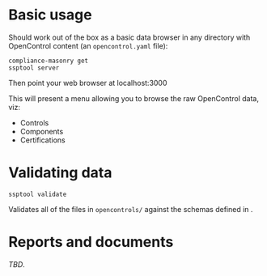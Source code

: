 
# Basic usage

Should work out of the box as a basic data browser
in any directory with OpenControl content (an `opencontrol.yaml` file):

```
compliance-masonry get
ssptool server
```

Then point your web browser at localhost:3000

This will present a menu allowing you to browse
the raw OpenControl data, viz:

- Controls
- Components
- Certifications

# Validating data

```
ssptool validate
```

Validates all of the files in `opencontrols/` against
the schemas defined in [](../lib/opencontrol/schemas.js).

# Reports and documents

_TBD_.

